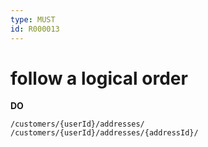 ```yaml
---
type: MUST
id: R000013
---
```


# follow a logical order

**DO**

```
/customers/{userId}/addresses/
/customers/{userId}/addresses/{addressId}/
```
